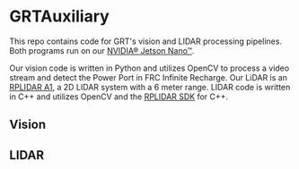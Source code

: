# GRTAuxiliary

This repo contains code for GRT's vision and LIDAR processing pipelines. Both programs run on our [NVIDIA® Jetson Nano™](https://developer.nvidia.com/embedded/jetson-nano-developer-kit). 

Our vision code is written in Python and utilizes OpenCV to process a video stream and detect the Power Port in FRC Infinite Recharge. Our LiDAR is an [RPLIDAR A1](https://www.slamtec.com/en/Lidar/A1), a 2D LIDAR system with a 6 meter range. LIDAR code is written in C++ and utilizes OpenCV and the [RPLIDAR SDK](https://github.com/Slamtec/rplidar_sdk) for C++.

## Vision


## LIDAR

